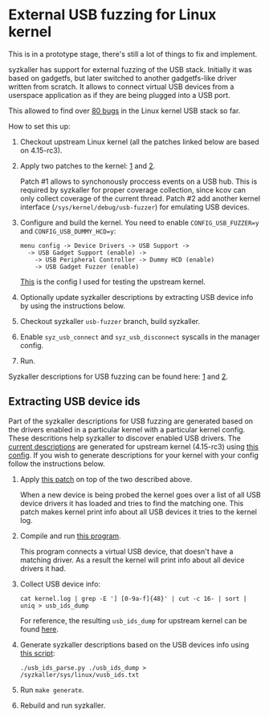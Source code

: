 External USB fuzzing for Linux kernel
=====================================

This is in a prototype stage, there's still a lot of things to fix and implement.

syzkaller has support for external fuzzing of the USB stack.
Initially it was based on gadgetfs, but later switched to another gadgetfs-like driver written from scratch.
It allows to connect virtual USB devices from a userspace application as if they are being plugged into a USB port.

This allowed to find over [80 bugs](/docs/linux/found_bugs_usb.md) in the Linux kernel USB stack so far.

How to set this up:

1. Checkout upstream Linux kernel (all the patches linked below are based on 4.15-rc3).

2. Apply two patches to the kernel: [1](/tools/usb/0001-usb-fuzzer-add-hub-hijacking-ioctl.patch) and [2](/tools/usb/0002-usb-fuzzer-main-usb-gadget-fuzzer-driver.patch).

    Patch #1 allows to synchonously proccess events on a USB hub.
    This is required by syzkaller for proper coverage collection, since kcov can only collect coverage of the current thread.
    Patch #2 add another kernel interface (`/sys/kernel/debug/usb-fuzzer`) for emulating USB devices.

3. Configure and build the kernel. You need to enable `CONFIG_USB_FUZZER=y` and `CONFIG_USB_DUMMY_HCD=y`:

   ```
   menu config -> Device Drivers -> USB Support ->
     -> USB Gadget Support (enable) -> 
       -> USB Peripheral Controller -> Dummy HCD (enable)
       -> USB Gadget Fuzzer (enable)
   ```

   [This](/tools/usb/kernel-config) is the config I used for testing the upstream kernel.

4. Optionally update syzkaller descriptions by extracting USB device info by using the instructions below.

5. Checkout syzkaller `usb-fuzzer` branch, build syzkaller.

6. Enable `syz_usb_connect` and `syz_usb_disconnect` syscalls in the manager config.

7. Run.

Syzkaller descriptions for USB fuzzing can be found here: [1](/sys/linux/vusb.txt) and [2](/sys/linux/vusb_ids.txt).


## Extracting USB device ids

Part of the syzkaller descriptions for USB fuzzing are generated based on the drivers enabled in a particular kernel with a particular kernel config.
These descritions help syzkaller to discover enabled USB drivers.
The [current descriptions](/sys/linux/vusb_ids.txt) are generated for upstream kernel (4.15-rc3) using [this config](/tools/usb/kernel-config).
If you wish to generate descriptions for your kernel with your config follow the instructions below.

1. Apply [this patch](/tools/usb/0003-usb-fuzzer-dump-usb-device-ids-on-enumeration.patch) on top of the two described above.

    When a new device is being probed the kernel goes over a list of all USB device drivers it has loaded and tries to find the matching one.
    This patch makes kernel print info about all USB devices it tries to the kernel log.

2. Compile and run [this program](/tools/usb/usb_ids_dump.c).

    This program connects a virtual USB device, that doesn't have a matching driver.
    As a result the kernel will print info about all device drivers it had.

3. Collect USB device info:

    ```
    cat kernel.log | grep -E '] [0-9a-f]{48}' | cut -c 16- | sort | uniq > usb_ids_dump
    ```

    For reference, the resulting `usb_ids_dump` for upstream kernel can be found [here](/tools/usb/usb_ids_dump).

4. Generate syzkaller descriptions based on the USB devices info using [this script](/tools/usb/usb_ids_parse.py):

    ```
    ./usb_ids_parse.py ./usb_ids_dump > /syzkaller/sys/linux/vusb_ids.txt
    ```

5. Run `make generate`.

6. Rebuild and run syzkaller.
